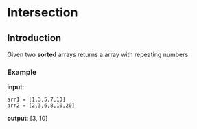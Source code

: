 
# Intersection
## Introduction
Given two **sorted** arrays returns a array with repeating numbers.

### Example
**input**: 
```
arr1 = [1,3,5,7,10]
arr2 = [2,3,6,8,10,20]  
```
**output**: [3, 10]
